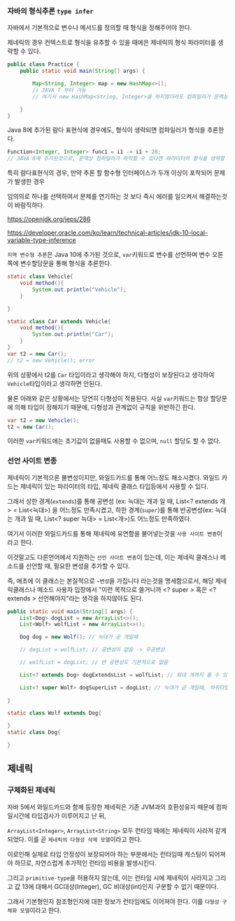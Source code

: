### 자바의 형식추론 `type infer`

자바에서 기본적으로 변수나 메서드를 정의할 때 형식을 정해주어야 한다.

제네릭의 경우 컨텍스트로 형식을 유추할 수 있을 때에은 제네릭의 형식 파라미터를 생략할 수 있다.

```java
public class Practice {
    public static void main(String[] args) {

        Map<String, Integer> map = new HashMap<>();
        // JAVA 7 부터 가능
        // 여기서 new HashMap<String, Integer>을 하지않더라도 컴파일러가 문맥상으로 유추할 수 있다.

    }
}
```

Java 8에 추가된 람다 표현식에 경우에도, 형식이 생략되면 컴파일러가 형식을 추론한다.

```java
Function<Integer, Integer> func1 = i1 -> i1 + 20;
// JAVA 8에 추가된것으로, 문맥상 컴파일러가 파악할 수 있다면 파라미터의 형식을 생략할 수 있다.
```

특히 람다표현식의 경우, 만약 추론 할 함수형 인터페이스가 두개 이상이 포착되어 문제가 발생한 경우

임의의로 하나를 선택하여서 문제를 연기하는 것 보다 즉시 에러를 일으켜서 해결하는것이 바람직하다.

https://openjdk.org/jeps/286

https://developer.oracle.com/ko/learn/technical-articles/jdk-10-local-variable-type-inference

`지역 변수형 추론`은 Java 10에 추가된 것으로, `var`키워드로 변수를 선언하며 변수 오른쪽에 변수할당문을 통해 형식을 추론한다.

```java
static class Vehicle{
    void method(){
        System.out.println("Vehicle");
    }

}

static class Car extends Vehicle{
    void method(){
        System.out.println("Car");
    }
}
var t2 = new Car();
// t2 = new Vehicle(); error
```

위의 상황에서 t2를 `Car` 타입이라고 생각해야 하지, 다형성이 보장된다고 생각하여 `Vehicle`타입이라고 생각하면 안된다.

물론 아래와 같은 상황에서는 당연히 다형성이 적용된다. 사실 `var`키워드는 항상 할당문에 의해 타입이 정해지기 때문에, 다형성과 관계없이 규칙을 위반하긴 한다.

```java
var t2 = new Vehicle();
t2 = new Car();
```

이러한 `var`키워드에는 초기값이 없을때도 사용할 수 없으며, `null` 할당도 할 수 없다.

### 선언 사이트 변종

제네릭이 기본적으론 불변성이지만, 와일드카드를 통해 어느정도 해소시켰다. 와일드 카드는 제네릭이 있는 파라미터의 타입, 제네릭 클래스 타입등에서 사용할 수 있다.

그래서 상한 경계(`extends`)를 통해 공변성 (ex: 늑대는 개과 일 때, List<? extends 개> = List<늑대>) 을 어느정도 만족시켰고, 하한 경계(`super`)를 통해 반공변성(ex: 늑대는 개과 일 때, List<? super 늑대> = List<개>)도 어느정도 만족하였다.

여기서 이러한 와일드카드를 통해 제네릭에 유연함을 불어넣는것을 `사용 사이트 변종`이라고 한다.

이것말고도 다른언어에서 지원하는 `선언 사이트 변종`이 있는데, 이는 제네릭 클래스나 메소드를 선언할 때, 필요한 변성을 추가할 수 있다.
 
즉, 애초에 이 클래스는 본질적으로 `~변성`을 가집니다 라는것을 명세함으로서, 해당 제네릭클래스나 메소드 사용자 입장에서 "이런 목적으로 쓸거니까 <? super > 혹은 <? extends > 선언해야지"라는 생각을 하지않아도 된다.

```java
public static void main(String[] args) {
    List<Dog> dogList = new ArrayList<>();
    List<Wolf> wolfList = new ArrayList<>();

    Dog dog = new Wolf(); // 늑대가 곧 개일때

    // dogList = wolfList; // 공변성이 없음 -> 무공변성

    // wolfList = dogList; // 반 공변성도 기본적으로 없음

    List<? extends Dog> dogExtendsList = wolfList; // 최대 개까지 올 수 있어서, 상위타입에 하위타입 제네릭클래스를 할당할 수 있다. -> 공변성

    List<? super Wolf> dogSuperList = dogList; // 늑대가 곧 개일때, 하위타입 하한경계를 두어서 자신보다 상위의 제네릭 타입도 받을 수 있다. -> 반공변성
    
}

static class Wolf extends Dog{

}
static class Dog{

}
```

## 제네릭

### 구체화된 제네릭

자바 5에서 와일드카드와 함께 등장한 제네릭은 기존 JVM과의 호환성유지 때문에 컴파일시간에 타입검사가 이루어지고 난 뒤,

`ArrayList<Integer>`, `ArrayList<String>` 모두 런타임 때에는 제네릭이 사라져 같게 되었다. 이를 곧 `제네릭의 다형성 삭제 모델`이라고 한다.

이로인해 실제로 타입 안정성이 보장되어야 하는 부분에서는 런타임때 캐스팅이 되어져야 하므로, 자연스럽게 추가적인 런타임 비용을 발생시킨다.

그리고 `primitive-type`을 허용하지 않는데, 이는 런타임 시에 제네릭이 사라지고 그리고 값 13에 대해서 GC대상(Integer), GC 비대상(int)인지 구분할 수 없기 때문이다.

그래서 기본형인지 참조형인지에 대한 정보가 런타임에도 이어져야 한다. 이를 `다형성 구체화 모델`이라고 한다.









